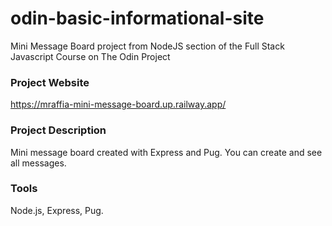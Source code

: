 # odin-basic-informational-site
Mini Message Board project from NodeJS section of the Full Stack Javascript Course on The Odin Project

### Project Website
https://mraffia-mini-message-board.up.railway.app/

### Project Description
Mini message board created with Express and Pug. You can create and see all messages.

### Tools
Node.js, Express, Pug.